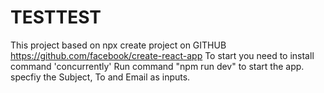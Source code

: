 # TESTTEST
This project based on npx create project on GITHUB
https://github.com/facebook/create-react-app
To start you need to install command 'concurrently'
Run command "npm run dev" to start the app.
specfiy the Subject, To and Email as inputs.
